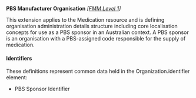 **PBS Manufacturer Organisation**  *[[FMM Level 1](guidance.html)]*

This extension applies to the Medication resource and is defining organisation administration details structure including core localisation concepts for use as a PBS sponsor in an Australian context. A PBS sponsor is an organisation with a PBS-assigned code responsible for the supply of medication.


#### Identifiers
These definitions represent common data held in the Organization.identifier element:

* PBS Sponsor Identifier 